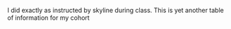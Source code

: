 I did exactly as instructed by skyline during class. This is yet another table of information  for my cohort